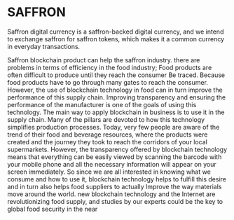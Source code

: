 # SAFFRON
Saffron digital currency is a saffron-backed digital currency, and we intend to exchange saffron for saffron tokens, which makes it a common currency in everyday transactions.

Saffron blockchain product can help the saffron industry.
there are problems in terms of efficiency in the food industry; Food products are often difficult to produce until they reach the consumer Be traced.
Because food products have to go through many gates to reach the consumer.
However, the use of blockchain technology in food can in turn improve the performance of this supply chain.
Improving transparency and ensuring the performance of the manufacturer is one of the goals of using this technology.
The main way to apply blockchain in business is to use it in the supply chain.
Many of the pillars are devoted to how this technology simplifies production processes.
Today, very few people are aware of the trend of their food and beverage resources, where the products were created and the journey they took to reach the corridors of your local supermarkets.
However, the transparency offered by blockchain technology means that everything can be easily viewed by scanning the barcode with your mobile phone and all the necessary information will appear on your screen immediately.
So since we are all interested in knowing what we consume and how to use it, blockchain technology helps to fulfill this desire and in turn also helps food suppliers to actually Improve the way materials move around the world.
new blockchain technology and the Internet are revolutionizing food supply, and studies by our experts could be the key to global food security in the near 
